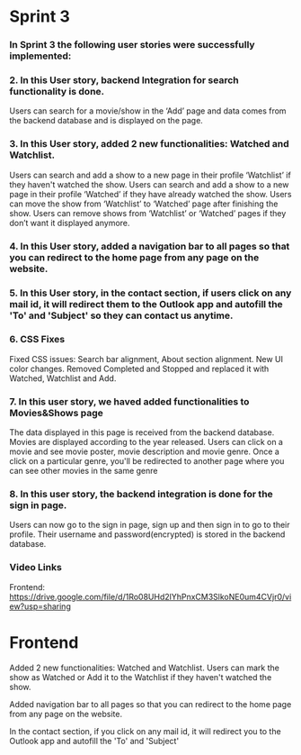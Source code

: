 # Sprint 3
### In Sprint 3 the following user stories were successfully implemented:
### 2. In this User story, backend Integration for search functionality is done.
Users can search for a movie/show in the ‘Add’ page and data comes from the backend database and is displayed on the page. 
### 3. In this User story, added 2 new functionalities: Watched and Watchlist. 
Users can search and add a show to a new page in their profile ‘Watchlist’ if they haven't watched the show.
Users can search and add a show to a new page in their profile ‘Watched’ if they have already watched the show.
Users can move the show from ‘Watchlist’ to ‘Watched’ page after finishing the show.
Users can remove shows from ‘Watchlist’ or ‘Watched’ pages if they don’t want it displayed anymore.
### 4. In this User story, added a navigation bar to all pages so that you can redirect to the home page from any page on the website.
### 5. In this User story, in the contact section, if users click on any mail id, it will redirect them to the Outlook app and autofill the 'To' and 'Subject' so they can contact us anytime. 
 
### 6. CSS Fixes
Fixed CSS issues: Search bar alignment, About section alignment.
New UI color changes.
Removed Completed and Stopped and replaced it with Watched, Watchlist and Add.

### 7. In this user story, we haved added functionalities to Movies&Shows page
The data displayed in this page is received from the backend database. Movies are displayed according to the year released. Users can click on a movie
and see movie poster, movie description and movie genre. Once a click on a particular genre, you'll be redirected to another page where you can see 
other movies in the same genre

### 8. In this user story, the backend integration is done for the sign in page. 
Users can now go to the sign in page, sign up and then sign in to go to their profile. Their username and password(encrypted) is stored in the backend 
database.

### Video Links
Frontend: https://drive.google.com/file/d/1Ro08UHd2lYhPnxCM3SlkoNE0um4CVjr0/view?usp=sharing

# Frontend

Added 2 new functionalities: Watched and Watchlist. Users can mark the show as Watched or Add it to the Watchlist if they haven't watched the show.

Added navigation bar to all pages so that you can redirect to the home page from any page on the website.

In the contact section, if you click on any mail id, it will redirect you to the Outlook app and autofill the 'To' and 'Subject'
